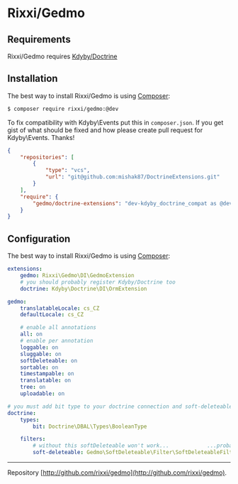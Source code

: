 Rixxi/Gedmo
===========================


Requirements
------------

Rixxi/Gedmo requires [Kdyby/Doctrine](https://github.com/kdyby/doctrine)


Installation
------------

The best way to install Rixxi/Gedmo is using  [Composer](http://getcomposer.org/):

```sh
$ composer require rixxi/gedmo:@dev
```

To fix compatibility with Kdyby\Events put this in `composer.json`.
If you get gist of what should be fixed and how please create pull request for Kdyby\Events. Thanks!


```json
{
	"repositories": [
		{
			"type": "vcs",
			"url": "git@github.com:mishak87/DoctrineExtensions.git"
		}
	],
	"require": {
		"gedmo/doctrine-extensions": "dev-kdyby_doctrine_compat as @dev",
	}
}
```

Configuration
------------

The best way to install Rixxi/Gedmo is using  [Composer](http://getcomposer.org/):

```yml
extensions:
	gedmo: Rixxi\Gedmo\DI\GedmoExtension
	# you should probably register Kdyby/Doctrine too
	doctrine: Kdyby\Doctrine\DI\OrmExtension

gedmo:
	translatableLocale: cs_CZ
	defaultLocale: cs_CZ

	# enable all annotations
	all: on
	# enable per annotation
	loggable: on
	sluggable: on
	softDeleteable: on
	sortable: on
	timestampable: on
	translatable: on
	tree: on
	uploadable: on

# you must add bit type to your doctrine connection and soft-deleteable to filters
doctrine:
	types:
		bit: Doctrine\DBAL\Types\BooleanType

	filters:
		# without this softDeleteable won't work...            ...probably
		soft-deleteable: Gedmo\SoftDeleteable\Filter\SoftDeleteableFilter
```


-----

Repository [http://github.com/rixxi/gedmo](http://github.com/rixxi/gedmo).
